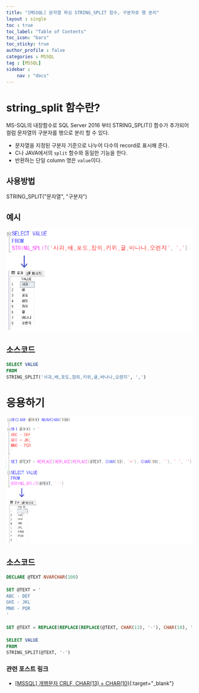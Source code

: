 ```yaml
---
title: "[MSSQL] 문자열 파싱 STRING_SPLIT 함수, 구분자로 행 분리"
layout : single
toc : true
toc_label: "Table of Contents"
toc_icon: "bars"
toc_sticky: true
author_profile : false
categories : MSSQL
tag : [MSSQL]
sidebar :
    nav : "docs"
---
```


# string_split 함수란?
MS-SQL의 내장함수로 SQL Server 2016 부터 STRING_SPLIT() 함수가 추가되어 컬럼 문자열의 구분자를 행으로 분리 할 수 있다.
- 문자열을 지정된 구분자 기준으로 나누어 다수의 record로 표시해 준다.
- C나 JAVA에서의 `split` 함수와 동일한 기능을 한다.
- 반환하는 단일 column 명은 `value`이다.

## 사용방법
STRING_SPLIT("문자열", "구분자")

## 예시
![images](/images/2022-11-21-mssql-string_split/string_split1.png)

## 소스코드
```sql
SELECT VALUE
FROM 
STRING_SPLIT('사과,배,포도,참외,키위,귤,바나나,오렌지', ',')
```

# 응용하기
![images](/images/2022-11-21-mssql-string_split/string_split2.png)

## 소스코드
```sql
DECLARE @TEXT NVARCHAR(100)

SET @TEXT = '
ABC - DEF
GHI - JKL
MNO - PQR
'

SET @TEXT = REPLACE(REPLACE(REPLACE(@TEXT, CHAR(13), '-'), CHAR(10), ''), ' ', '')

SELECT VALUE
FROM 
STRING_SPLIT(@TEXT, '-')
```

### 관련 포스트 링크
- [[MSSQL] 개행문자 CRLF, CHAR(13) + CHAR(10)](/mssql/mssql-crlf){:target="_blank"}
